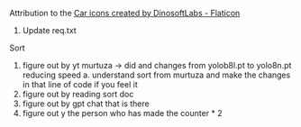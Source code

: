 Attribution to the 
<a href="https://www.flaticon.com/free-icons/car" title="car icons">Car icons created by DinosoftLabs - Flaticon</a>


<!-- Todo -->

1. Update req.txt

Sort

1. figure out by yt murtuza -> did and changes from yolob8l.pt to yolo8n.pt reducing speed 
    a. understand sort from murtuza and make the changes in that line of code if you feel it 
2. figure out by reading sort doc
3. figure out by gpt chat that is there
4. figure out y the person who has made the counter * 2